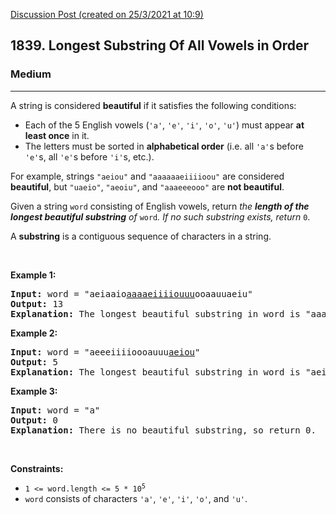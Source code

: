 [Discussion Post (created on 25/3/2021 at 10:9)](https://leetcode.com/problems/longest-substring-of-all-vowels-in-order/discuss/1176021/Java-Siding-Window)  
<h2>1839. Longest Substring Of All Vowels in Order</h2><h3>Medium</h3><hr><div><p>A string is considered <strong>beautiful</strong> if it satisfies the following conditions:</p>

<ul>
	<li>Each of the 5 English vowels (<code>'a'</code>, <code>'e'</code>, <code>'i'</code>, <code>'o'</code>, <code>'u'</code>) must appear <strong>at least once</strong> in it.</li>
	<li>The letters must be sorted in <strong>alphabetical order</strong> (i.e. all <code>'a'</code>s before <code>'e'</code>s, all <code>'e'</code>s before <code>'i'</code>s, etc.).</li>
</ul>

<p>For example, strings <code>"aeiou"</code> and <code>"aaaaaaeiiiioou"</code> are considered <strong>beautiful</strong>, but <code>"uaeio"</code>, <code>"aeoiu"</code>, and <code>"aaaeeeooo"</code> are <strong>not beautiful</strong>.</p>

<p>Given a string <code>word</code> consisting of English vowels, return <em>the <strong>length of the longest beautiful substring</strong> of </em><code>word</code><em>. If no such substring exists, return </em><code>0</code>.</p>

<p>A <strong>substring</strong> is a contiguous sequence of characters in a string.</p>

<p>&nbsp;</p>
<p><strong>Example 1:</strong></p>

<pre><strong>Input:</strong> word = "aeiaaio<u>aaaaeiiiiouuu</u>ooaauuaeiu"
<strong>Output:</strong> 13
<b>Explanation:</b> The longest beautiful substring in word is "aaaaeiiiiouuu" of length 13.</pre>

<p><strong>Example 2:</strong></p>

<pre><strong>Input:</strong> word = "aeeeiiiioooauuu<u>aeiou</u>"
<strong>Output:</strong> 5
<b>Explanation:</b> The longest beautiful substring in word is "aeiou" of length 5.
</pre>

<p><strong>Example 3:</strong></p>

<pre><strong>Input:</strong> word = "a"
<strong>Output:</strong> 0
<b>Explanation:</b> There is no beautiful substring, so return 0.
</pre>

<p>&nbsp;</p>
<p><strong>Constraints:</strong></p>

<ul>
	<li><code>1 &lt;= word.length &lt;= 5 * 10<sup>5</sup></code></li>
	<li><code>word</code> consists of characters <code>'a'</code>, <code>'e'</code>, <code>'i'</code>, <code>'o'</code>, and <code>'u'</code>.</li>
</ul>
</div>